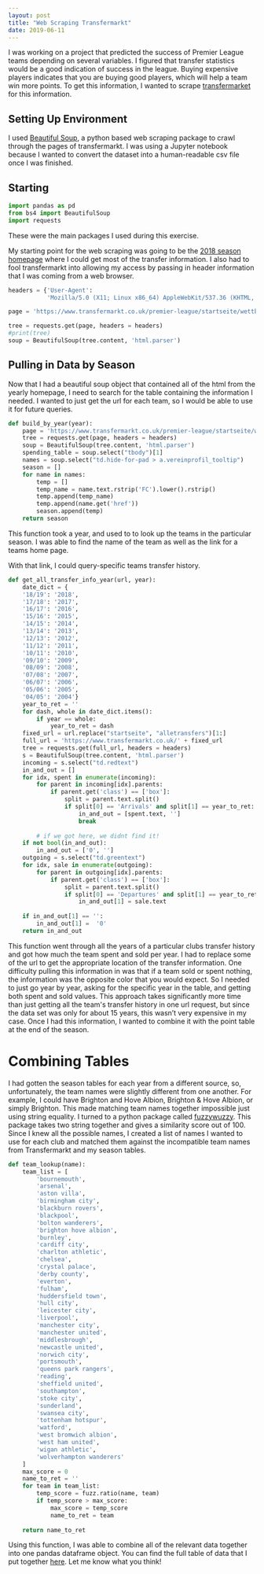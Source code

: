 ```yaml
---
layout: post
title: "Web Scraping Transfermarkt"
date: 2019-06-11
---
```



I was working on a project that predicted the success of Premier League teams depending on several variables. I figured that transfer statistics would be a good indication of success in the league. Buying expensive players indicates that you are buying good players, which will help a team win more points. To get this information, I wanted to scrape [transfermarket](https://www.transfermarkt.co.uk/) for this information. 



## Setting Up Environment

I used [Beautiful Soup](https://www.crummy.com/software/BeautifulSoup/), a python based web scraping package to crawl through the pages of transfermarkt. I was using a Jupyter notebook because I wanted to convert the dataset into a human-readable csv file once I was finished. 



## Starting
```python
import pandas as pd
from bs4 import BeautifulSoup
import requests
```
These were the main packages I used during this exercise. 

My starting point for the web scraping was going to be the [2018 season homepage](https://www.transfermarkt.co.uk/premier-league/startseite/wettbewerb/GB1/plus/?saison_id=2018) where I could get most of the transfer information. I also had to fool transfermarkt into allowing my access by passing in header information that I was coming from a web browser. 

```python
headers = {'User-Agent': 
           'Mozilla/5.0 (X11; Linux x86_64) AppleWebKit/537.36 (KHTML, like Gecko) Chrome/47.0.2526.106 Safari/537.36'}

page = 'https://www.transfermarkt.co.uk/premier-league/startseite/wettbewerb/GB1/plus/?saison_id=2018'

tree = requests.get(page, headers = headers)
#print(tree)
soup = BeautifulSoup(tree.content, 'html.parser')
```



## Pulling in Data by Season

Now that I had a beautiful soup object that contained all of the html from the yearly homepage, I need to search for the table containing the information I needed. I wanted to just get the url for each team, so I would be able to use it for future queries. 

```python
def build_by_year(year):
    page = 'https://www.transfermarkt.co.uk/premier-league/startseite/wettbewerb/GB1/plus/?saison_id=' + year
    tree = requests.get(page, headers = headers)
    soup = BeautifulSoup(tree.content, 'html.parser')
    spending_table = soup.select("tbody")[1]
    names = soup.select("td.hide-for-pad > a.vereinprofil_tooltip")
    season = []
    for name in names:
        temp = []
        temp_name = name.text.rstrip('FC').lower().rstrip()
        temp.append(temp_name)
        temp.append(name.get('href'))
        season.append(temp)
    return season
```
This function took a year, and used to to look up the teams in the particular season. I was able to find the name of the team as well as the link for a teams home page. 


With that link, I could query-specific teams transfer history. 


```python
def get_all_transfer_info_year(url, year):
    date_dict = {
    '18/19': '2018',
    '17/18': '2017',
    '16/17': '2016',
    '15/16': '2015',
    '14/15': '2014',
    '13/14': '2013',
    '12/13': '2012',
    '11/12': '2011',
    '10/11': '2010',
    '09/10': '2009',
    '08/09': '2008',
    '07/08': '2007',
    '06/07': '2006',
    '05/06': '2005',
    '04/05': '2004'}
    year_to_ret = ''
    for dash, whole in date_dict.items():
        if year == whole:
            year_to_ret = dash
    fixed_url = url.replace("startseite", "alletransfers")[1:]
    full_url = 'https://www.transfermarkt.co.uk/' + fixed_url 
    tree = requests.get(full_url, headers = headers)
    s = BeautifulSoup(tree.content, 'html.parser')
    incoming = s.select("td.redtext")
    in_and_out = []
    for idx, spent in enumerate(incoming):
        for parent in incoming[idx].parents:
            if parent.get('class') == ['box']:
                split = parent.text.split()
                if split[0] == 'Arrivals' and split[1] == year_to_ret:
                    in_and_out = [spent.text, '']
                    break
            
        # if we got here, we didnt find it!
    if not bool(in_and_out):
        in_and_out = ['0', '']
    outgoing = s.select("td.greentext")    
    for idx, sale in enumerate(outgoing):
        for parent in outgoing[idx].parents:
            if parent.get('class') == ['box']:
                split = parent.text.split()
                if split[0] == 'Departures' and split[1] == year_to_ret:
                    in_and_out[1] = sale.text
    
    if in_and_out[1] == '':
        in_and_out[1] =  '0'
    return in_and_out
```

This function went through all the years of a particular clubs transfer history and got how much the team spent and sold per year. I had to replace some of the url to get the appropriate location of the transfer information. One difficulty pulling this information in was that if a team sold or spent nothing, the information was the opposite color that you would expect. So I needed to just go year by year, asking for the specific year in the table, and getting both spent and sold values. This approach takes significantly more time than just getting all the team's transfer history in one url request, but since the data set was only for about 15 years, this wasn’t very expensive in my case. Once I had this information, I wanted to combine it with the point table at the end of the season. 



# Combining Tables

I had gotten the season tables for each year from a different source, so, unfortunately, the team names were slightly different from one another. For example, I could have Brighton and Hove Albion, Brighton & Hove Albion, or simply Brighton. This made matching team names together impossible just using string equality. I turned to a python package called [fuzzywuzzy](https://github.com/seatgeek/fuzzywuzzy). This package takes two string together and gives a similarity score out of 100. Since I knew all the possible names, I created a list of names I wanted to use for each club and matched them against the incompatible team names from Transfermarkt and my season tables.


``` python
def team_lookup(name):
    team_list = [
        'bournemouth',
        'arsenal', 
        'aston villa', 
        'birmingham city', 
        'blackburn rovers',
        'blackpool',
        'bolton wanderers', 
        'brighton hove albion', 
        'burnley', 
        'cardiff city', 
        'charlton athletic', 
        'chelsea', 
        'crystal palace', 
        'derby county', 
        'everton', 
        'fulham', 
        'huddersfield town',
        'hull city',
        'leicester city', 
        'liverpool', 
        'manchester city', 
        'manchester united', 
        'middlesbrough', 
        'newcastle united', 
        'norwich city', 
        'portsmouth', 
        'queens park rangers', 
        'reading', 
        'sheffield united', 
        'southampton', 
        'stoke city', 
        'sunderland',
        'swansea city',
        'tottenham hotspur', 
        'watford', 
        'west bromwich albion', 
        'west ham united', 
        'wigan athletic', 
        'wolverhampton wanderers'
    ]
    max_score = 0
    name_to_ret = ''
    for team in team_list:
        temp_score = fuzz.ratio(name, team)
        if temp_score > max_score:
            max_score = temp_score
            name_to_ret = team
        
    return name_to_ret
```


Using this function, I was able to combine all of the relevant data together into one pandas dataframe object. You can find the full table of data that I put together [here](https://www.kaggle.com/grahamcrbaker/premier-league-player-values). Let me know what you think!











